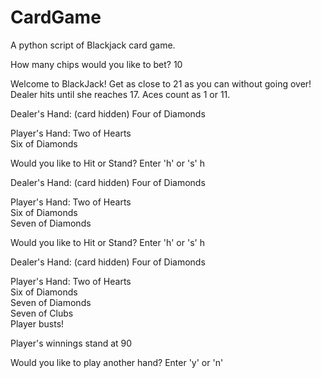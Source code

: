 # CardGame
A python script of Blackjack card game.

How many chips would you like to bet? 
10

Welcome to BlackJack! Get as close to 21 as you can without going over!
Dealer hits until she reaches 17. Aces count as 1 or 11.
    
Dealer's Hand:
(card hidden)
Four of Diamonds

Player's Hand:
Two of Hearts <br>
Six of Diamonds 

Would you like to Hit or Stand? Enter 'h' or 's' 
h

Dealer's Hand:
(card hidden)
Four of Diamonds

Player's Hand:
Two of Hearts <br>
Six of Diamonds <br>
Seven of Diamonds 

Would you like to Hit or Stand? Enter 'h' or 's'
h

Dealer's Hand:
(card hidden)
Four of Diamonds

Player's Hand:
Two of Hearts <br>
Six of Diamonds <br>
Seven of Diamonds <br>
Seven of Clubs <br>
Player busts!

Player's winnings stand at 90

Would you like to play another hand? Enter 'y' or 'n'
